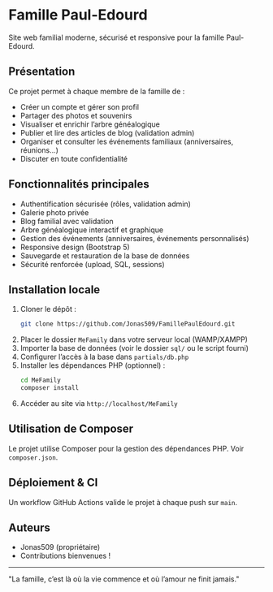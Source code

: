 
# Famille Paul-Edourd

Site web familial moderne, sécurisé et responsive pour la famille Paul-Edourd.

## Présentation

Ce projet permet à chaque membre de la famille de :
- Créer un compte et gérer son profil
- Partager des photos et souvenirs
- Visualiser et enrichir l’arbre généalogique
- Publier et lire des articles de blog (validation admin)
- Organiser et consulter les événements familiaux (anniversaires, réunions…)
- Discuter en toute confidentialité

## Fonctionnalités principales

- Authentification sécurisée (rôles, validation admin)
- Galerie photo privée
- Blog familial avec validation
- Arbre généalogique interactif et graphique
- Gestion des événements (anniversaires, événements personnalisés)
- Responsive design (Bootstrap 5)
- Sauvegarde et restauration de la base de données
- Sécurité renforcée (upload, SQL, sessions)

## Installation locale

1. Cloner le dépôt :
	```sh
	git clone https://github.com/Jonas509/FamillePaulEdourd.git
	```
2. Placer le dossier `MeFamily` dans votre serveur local (WAMP/XAMPP)
3. Importer la base de données (voir le dossier `sql/` ou le script fourni)
4. Configurer l’accès à la base dans `partials/db.php`
5. Installer les dépendances PHP (optionnel) :
	```sh
	cd MeFamily
	composer install
	```
6. Accéder au site via `http://localhost/MeFamily`

## Utilisation de Composer

Le projet utilise Composer pour la gestion des dépendances PHP. Voir `composer.json`.

## Déploiement & CI

Un workflow GitHub Actions valide le projet à chaque push sur `main`.

## Auteurs

- Jonas509 (propriétaire)
- Contributions bienvenues !

---
"La famille, c’est là où la vie commence et où l’amour ne finit jamais."
